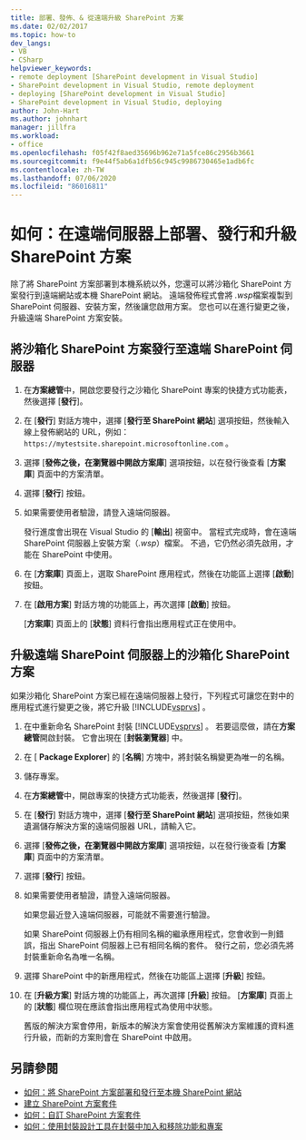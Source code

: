 ```yaml
---
title: 部署、發佈、& 從遠端升級 SharePoint 方案
ms.date: 02/02/2017
ms.topic: how-to
dev_langs:
- VB
- CSharp
helpviewer_keywords:
- remote deployment [SharePoint development in Visual Studio]
- SharePoint development in Visual Studio, remote deployment
- deploying [SharePoint development in Visual Studio]
- SharePoint development in Visual Studio, deploying
author: John-Hart
ms.author: johnhart
manager: jillfra
ms.workload:
- office
ms.openlocfilehash: f05f42f8aed35696b962e71a5fce86c2956b3661
ms.sourcegitcommit: f9e44f5ab6a1dfb56c945c9986730465e1adb6fc
ms.contentlocale: zh-TW
ms.lasthandoff: 07/06/2020
ms.locfileid: "86016811"
---
```

# <a name="how-to-deploy-publish-and-upgrade-sharepoint-solutions-on-a-remote-server"></a>如何：在遠端伺服器上部署、發行和升級 SharePoint 方案
  除了將 SharePoint 方案部署到本機系統以外，您還可以將沙箱化 SharePoint 方案發行到遠端網站或本機 SharePoint 網站。 遠端發佈程式會將 *.wsp*檔案複製到 SharePoint 伺服器、安裝方案，然後讓您啟用方案。 您也可以在進行變更之後，升級遠端 SharePoint 方案安裝。

## <a name="to-publish-a-sandboxed-sharepoint-solution-to-a-remote-sharepoint-server"></a>將沙箱化 SharePoint 方案發行至遠端 SharePoint 伺服器

1. 在**方案總管**中，開啟您要發行之沙箱化 SharePoint 專案的快捷方式功能表，然後選擇 [**發行**]。

2. 在 [**發行**] 對話方塊中，選擇 [**發行至 SharePoint 網站**] 選項按鈕，然後輸入線上發佈網站的 URL，例如： `https://mytestsite.sharepoint.microsoftonline.com` 。

3. 選擇 [**發佈之後，在瀏覽器中開啟方案庫**] 選項按鈕，以在發行後查看 [**方案庫**] 頁面中的方案清單。

4. 選擇 [**發行**] 按鈕。

5. 如果需要使用者驗證，請登入遠端伺服器。

     發行進度會出現在 Visual Studio 的 [**輸出**] 視窗中。 當程式完成時，會在遠端 SharePoint 伺服器上安裝方案（*.wsp*）檔案。 不過，它仍然必須先啟用，才能在 SharePoint 中使用。

6. 在 [**方案庫**] 頁面上，選取 SharePoint 應用程式，然後在功能區上選擇 [**啟動**] 按鈕。

7. 在 [**啟用方案**] 對話方塊的功能區上，再次選擇 [**啟動**] 按鈕。

     [**方案庫**] 頁面上的 [**狀態**] 資料行會指出應用程式正在使用中。

## <a name="to-upgrade-a-sandboxed-sharepoint-solution-on-a-remote-sharepoint-server"></a>升級遠端 SharePoint 伺服器上的沙箱化 SharePoint 方案
 如果沙箱化 SharePoint 方案已經在遠端伺服器上發行，下列程式可讓您在對中的應用程式進行變更之後，將它升級 [!INCLUDE[vsprvs](../sharepoint/includes/vsprvs-md.md)] 。

1. 在中重新命名 SharePoint 封裝 [!INCLUDE[vsprvs](../sharepoint/includes/vsprvs-md.md)] 。 若要這麼做，請在**方案總管**開啟封裝。 它會出現在 [**封裝瀏覽器**] 中。

2. 在 [ **Package Explorer**] 的 [**名稱**] 方塊中，將封裝名稱變更為唯一的名稱。

3. 儲存專案。

4. 在**方案總管**中，開啟專案的快捷方式功能表，然後選擇 [**發行**]。

5. 在 [**發行**] 對話方塊中，選擇 [**發行至 SharePoint 網站**] 選項按鈕，然後如果遺漏儲存解決方案的遠端伺服器 URL，請輸入它。

6. 選擇 [**發佈之後，在瀏覽器中開啟方案庫**] 選項按鈕，以在發行後查看 [**方案庫**] 頁面中的方案清單。

7. 選擇 [**發行**] 按鈕。

8. 如果需要使用者驗證，請登入遠端伺服器。

     如果您最近登入遠端伺服器，可能就不需要進行驗證。

     如果 SharePoint 伺服器上仍有相同名稱的繼承應用程式，您會收到一則錯誤，指出 SharePoint 伺服器上已有相同名稱的套件。 發行之前，您必須先將封裝重新命名為唯一名稱。

9. 選擇 SharePoint 中的新應用程式，然後在功能區上選擇 [**升級**] 按鈕。

10. 在 [**升級方案**] 對話方塊的功能區上，再次選擇 [**升級**] 按鈕。 [**方案庫**] 頁面上的 [**狀態**] 欄位現在應該會指出應用程式為使用中狀態。

     舊版的解決方案會停用，新版本的解決方案會使用從舊解決方案維護的資料進行升級，而新的方案則會在 SharePoint 中啟用。

## <a name="see-also"></a>另請參閱
- [如何：將 SharePoint 方案部署和發行至本機 SharePoint 網站](../sharepoint/how-to-deploy-and-publish-a-sharepoint-solution-to-a-local-sharepoint-site.md)
- [建立 SharePoint 方案套件](../sharepoint/creating-sharepoint-solution-packages.md)
- [如何：自訂 SharePoint 方案套件](../sharepoint/how-to-customize-a-sharepoint-solution-package.md)
- [如何：使用封裝設計工具在封裝中加入和移除功能和專案](../sharepoint/how-to-add-and-remove-features-and-items-to-a-package-by-using-the-package-designer.md)
